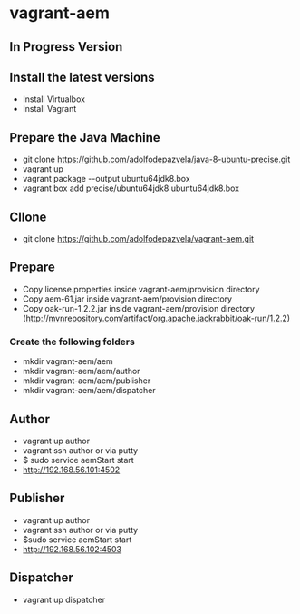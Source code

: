 # vagrant-aem

## In Progress Version


## Install the latest versions

- Install Virtualbox
- Install Vagrant 

## Prepare the Java Machine

- git clone https://github.com/adolfodepazvela/java-8-ubuntu-precise.git
- vagrant up
- vagrant package --output ubuntu64jdk8.box
- vagrant box add precise/ubuntu64jdk8 ubuntu64jdk8.box

## Cllone

- git clone https://github.com/adolfodepazvela/vagrant-aem.git


## Prepare 

- Copy license.properties inside vagrant-aem/provision directory
- Copy aem-61.jar inside vagrant-aem/provision directory
- Copy oak-run-1.2.2.jar inside vagrant-aem/provision directory (http://mvnrepository.com/artifact/org.apache.jackrabbit/oak-run/1.2.2)

### Create the following folders

- mkdir vagrant-aem/aem
- mkdir vagrant-aem/aem/author
- mkdir vagrant-aem/aem/publisher
- mkdir vagrant-aem/aem/dispatcher


## Author 

- vagrant up author
- vagrant ssh author or via putty
- $ sudo service aemStart start
- http://192.168.56.101:4502

## Publisher 

- vagrant up author
- vagrant ssh author or via putty
- $sudo service aemStart start
- http://192.168.56.102:4503

## Dispatcher

- vagrant up dispatcher


